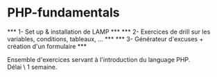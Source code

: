# PHP-fundamentals

*** 1- Set up & installation de LAMP ***
*** 2- Exercices de drill sur les variables, conditions, tableaux, ... ***
*** 3- Générateur d'excuses + création d'un formulaire ***

Ensemble d'exercices servant à l'introduction du language PHP.  
Délai \ 1 semaine.